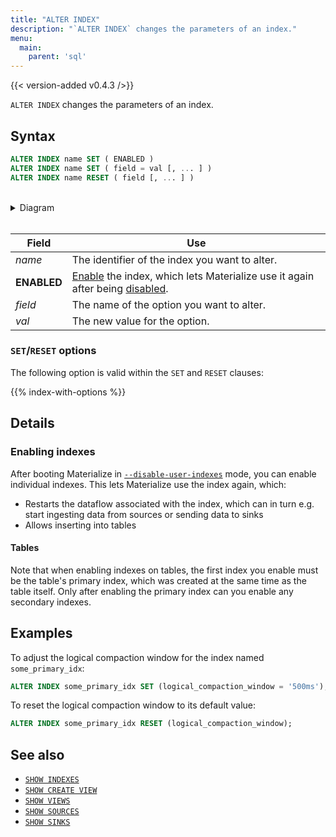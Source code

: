 ```yaml
---
title: "ALTER INDEX"
description: "`ALTER INDEX` changes the parameters of an index."
menu:
  main:
    parent: 'sql'
---
```


{{< version-added v0.4.3 />}}

`ALTER INDEX` changes the parameters of an index.

## Syntax

```sql
ALTER INDEX name SET ( ENABLED )
ALTER INDEX name SET ( field = val [, ... ] )
ALTER INDEX name RESET ( field [, ... ] )
```

<br/>
<details>
<summary>Diagram</summary>
<br>
{{< diagram "alter-index.svg" >}}
</details>
<br/>

Field | Use
------|-----
_name_ | The identifier of the index you want to alter.
**ENABLED** | [Enable](#enabling-indexes) the index, which lets Materialize use it again after being [disabled](/cli/#disable-user-indexes).
_field_ | The name of the option you want to alter.
_val_ | The new value for the option.

### `SET`/`RESET` options

The following option is valid within the `SET` and `RESET` clauses:

{{% index-with-options %}}

## Details

### Enabling indexes

After booting Materialize in
[`--disable-user-indexes`](/cli/#disable-user-indexes) mode, you can enable
individual indexes. This lets Materialize use the index again, which:

- Restarts the dataflow associated with the index, which can in turn e.g. start
  ingesting data from sources or sending data to sinks
- Allows inserting into tables

#### Tables

Note that when enabling indexes on tables, the first index you enable must be
the table's primary index, which was created at the same time as the table
itself. Only after enabling the primary index can you enable any secondary
indexes.

## Examples

To adjust the logical compaction window for the index named `some_primary_idx`:

```sql
ALTER INDEX some_primary_idx SET (logical_compaction_window = '500ms');
```

To reset the logical compaction window to its default value:

```sql
ALTER INDEX some_primary_idx RESET (logical_compaction_window);
```

## See also

- [`SHOW INDEXES`](/sql/show-indexes)
- [`SHOW CREATE VIEW`](/sql/show-create-view)
- [`SHOW VIEWS`](/sql/show-views)
- [`SHOW SOURCES`](/sql/show-sources)
- [`SHOW SINKS`](/sql/show-sinks)
